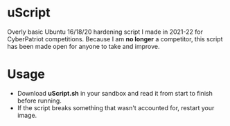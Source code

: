 # uScript
Overly basic Ubuntu 16/18/20 hardening script I made in 2021-22 for CyberPatriot competitions. Because I am **no longer** a competitor, this script has been made open for anyone to take and improve.

# Usage
- Download **uScript.sh** in your sandbox and read it from start to finish before running.
- If the script breaks something that wasn't accounted for, restart your image. 

